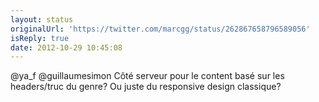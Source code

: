 ```yaml
---
layout: status
originalUrl: 'https://twitter.com/marcgg/status/262867658796589056'
isReply: true
date: 2012-10-29 10:45:08
---
```


@ya_f @guillaumesimon Côté serveur pour le content basé sur les headers/truc du genre? Ou juste du responsive design classique?
